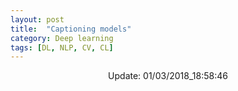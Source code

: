 ```yaml
---
layout: post
title:  "Captioning models"
category: Deep learning
tags: [DL, NLP, CV, CL]
---
```






<center> Update: 01/03/2018_18:58:46</center>

  	
